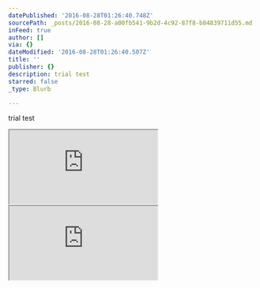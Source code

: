 ```yaml
---
datePublished: '2016-08-28T01:26:40.748Z'
sourcePath: _posts/2016-08-28-a00fb541-9b2d-4c92-87f8-b84839711d55.md
inFeed: true
author: []
via: {}
dateModified: '2016-08-28T01:26:40.507Z'
title: ''
publisher: {}
description: trial test
starred: false
_type: Blurb

---
```

trial test

<iframe src="https://the-grid.github.io/ed-userhtml/?g=eJxNkc1uwjAQhO88hfGFRA0ONE2rEkKrSD20B07cqrZy7Q04yp-8SyOEePc6gNr4YFta78zsZ8b-11IyVUrElFNniMBOyVRQmho4YzsLecp3RC0uwvD6QKimCt8gz78yqU1ZNpxpSXLaGb0Fmhqd8vto9jCP3BY_xtHtPLqL-WrTARCy7wN7HjYvQ7kasWEgVNa0tBrn-1qRaWpPBxgY7R9_pGUFBnmBqRbO6qWECmrC7LCR27WswEP_ffYRtGn42WdehIIAydOibJTspfynSV-YLM4HThKTe-OhVnZ41Z7z8o9nE2VBElxrTj0pULj5jO4vaFXa3nAHpi0l5Y2txJDQBQeKAnniIotWWieybjQIUyNYysD1gHeZyE9OJ083at87BfzCgAd_n9I5GT9Zhlc4A2KjXw7ymFg" style=""></iframe>

<iframe src="https://the-grid.github.io/ed-location/?latitude=20&amp;longitude=-35&amp;zoom=15&amp;address=Shelburne%20Community%20School%2C%20345%20Harbor%20Rd%2C%20Shelburne%2C%20Vermont%2005482%2C%20United%20States" style=""></iframe>
